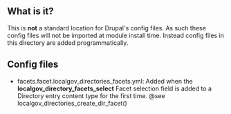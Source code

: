 ## What is it?
This is **not** a standard location for Drupal's config files.  As such these config files will not be imported at module install time.  Instead config files in this directory are added programmatically.

## Config files
- facets.facet.localgov_directories_facets.yml: Added when the **localgov_directory_facets_select** Facet selection field is added to a Directory entry content type for the first time. @see localgov_directories_create_dir_facet()
